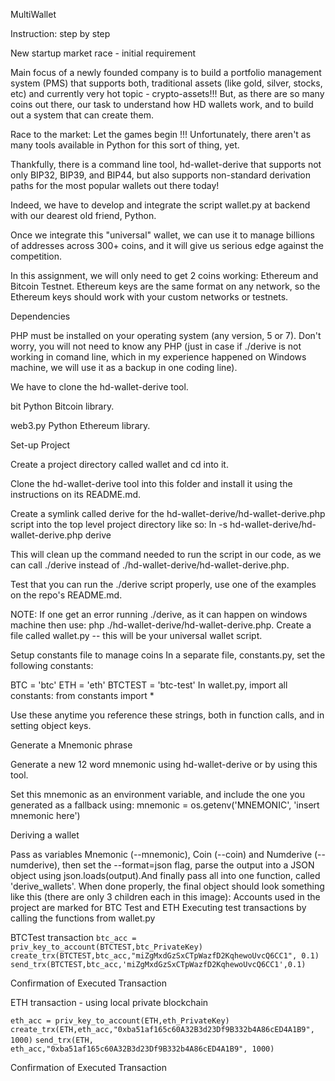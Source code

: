 MultiWallet

Instruction: step by step

New startup market race - initial requirement

Main focus of a newly founded company is to build a portfolio management system (PMS) that supports both, traditional assets (like gold, silver, stocks, etc) and currently very hot topic - crypto-assets!!! But, as there are so many coins out there, our task to understand how HD wallets work, and to build out a system that can create them.

Race to the market: Let the games begin !!!
Unfortunately, there aren't as many tools available in Python for this sort of thing, yet.

Thankfully, there is a command line tool, hd-wallet-derive that supports not only BIP32, BIP39, and BIP44, but also supports non-standard derivation paths for the most popular wallets out there today!

Indeed, we have to develop and integrate the script wallet.py at backend with our dearest old friend, Python.

Once we integrate this "universal" wallet, we can use it to manage billions of addresses across 300+ coins, and it will give us serious edge against the competition.

In this assignment, we will only need to get 2 coins working: Ethereum and Bitcoin Testnet. Ethereum keys are the same format on any network, so the Ethereum keys should work with your custom networks or testnets.

Dependencies

PHP must be installed on your operating system (any version, 5 or 7). Don't worry, you will not need to know any PHP (just in case if ./derive is not working in comand line, which in my experience happened on Windows machine, we will use it as a backup in one coding line).

We have to clone the hd-wallet-derive tool.

bit Python Bitcoin library.

web3.py Python Ethereum library.

Set-up Project

Create a project directory called wallet and cd into it.

Clone the hd-wallet-derive tool into this folder and install it using the instructions on its README.md.

Create a symlink called derive for the hd-wallet-derive/hd-wallet-derive.php script into the top level project directory like so: ln -s hd-wallet-derive/hd-wallet-derive.php derive

This will clean up the command needed to run the script in our code, as we can call ./derive instead of ./hd-wallet-derive/hd-wallet-derive.php.

Test that you can run the ./derive script properly, use one of the examples on the repo's README.md.

NOTE: If one get an error running ./derive, as it can happen on windows machine then use: php ./hd-wallet-derive/hd-wallet-derive.php.
Create a file called wallet.py -- this will be your universal wallet script.

Setup constants file to manage coins
In a separate file, constants.py, set the following constants:

BTC = 'btc'
ETH = 'eth'
BTCTEST = 'btc-test'
In wallet.py, import all constants: from constants import *

Use these anytime you reference these strings, both in function calls, and in setting object keys.

Generate a Mnemonic phrase

Generate a new 12 word mnemonic using hd-wallet-derive or by using this tool.

Set this mnemonic as an environment variable, and include the one you generated as a fallback using: mnemonic = os.getenv('MNEMONIC', 'insert mnemonic here')

Deriving a wallet

Pass as variables Mnemonic (--mnemonic), Coin (--coin) and Numderive (--numderive), then set the --format=json flag, parse the output into a JSON object using json.loads(output).And finally pass all into one function, called 'derive_wallets'.
When done properly, the final object should look something like this (there are only 3 children each in this image):
Accounts used in the project are marked for BTC Test and ETH 
Executing test transactions by calling the functions from wallet.py


BTCTest transaction
```btc_acc = priv_key_to_account(BTCTEST,btc_PrivateKey) ``` ```create_trx(BTCTEST,btc_acc,"miZgMxdGzSxCTpWazfD2KqhewoUvcQ6CC1", 0.1)``` ```send_trx(BTCTEST,btc_acc,'miZgMxdGzSxCTpWazfD2KqhewoUvcQ6CC1',0.1)```



Confirmation of Executed Transaction



ETH transaction - using local private blockchain

```eth_acc = priv_key_to_account(ETH,eth_PrivateKey) ```
```create_trx(ETH,eth_acc,"0xba51af165c60A32B3d23Df9B332b4A86cED4A1B9", 1000)``` 
```send_trx(ETH, eth_acc,"0xba51af165c60A32B3d23Df9B332b4A86cED4A1B9", 1000)```


Confirmation of Executed Transaction


